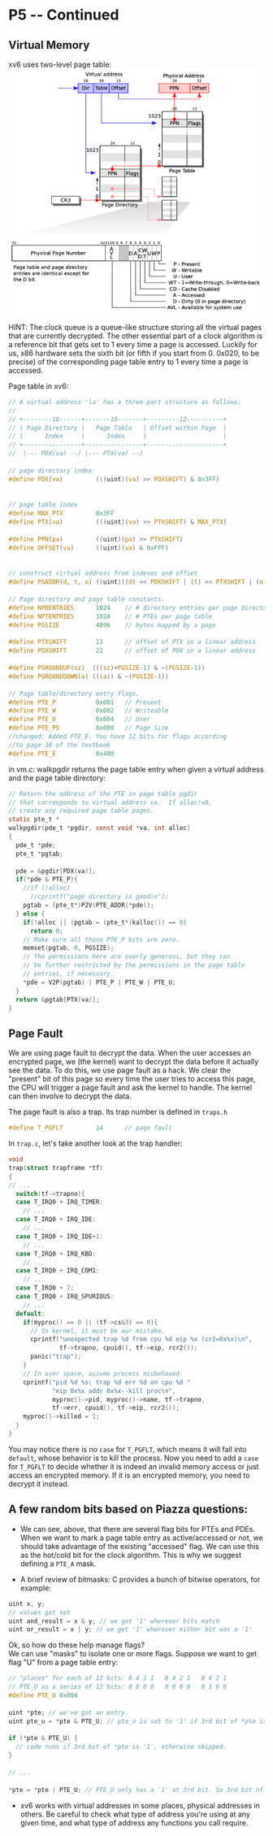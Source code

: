 # P5 -- Continued

## Virtual Memory
xv6 uses two-level page table:  
![page_table_hw](pic/page_table_hw.png)

HINT: The clock queue is a queue-like structure storing all the virtual pages that are currently decrypted. The other essential part of a clock algorithm is a reference bit that gets set to 1 every time a page is accessed. Luckily for us, x86 hardware sets the sixth bit (or fifth if you start from 0. 0x020, to be precise) of the corresponding page table entry to 1 every time a page is accessed.

Page table in xv6:
```c
// A virtual address 'la' has a three-part structure as follows:
//
// +--------10------+-------10-------+---------12----------+
// | Page Directory |   Page Table   | Offset within Page  |
// |      Index     |      Index     |                     |
// +----------------+----------------+---------------------+
//  \--- PDX(va) --/ \--- PTX(va) --/

// page directory index
#define PDX(va)         (((uint)(va) >> PDXSHIFT) & 0x3FF)


// page table index
#define MAX_PTX         0x3FF
#define PTX(va)         (((uint)(va) >> PTXSHIFT) & MAX_PTX)

#define PPN(pa)         ((uint)(pa) >> PTXSHIFT)
#define OFFSET(va)      ((uint)(va) & 0xFFF)


// construct virtual address from indexes and offset
#define PGADDR(d, t, o) ((uint)((d) << PDXSHIFT | (t) << PTXSHIFT | (o)))

// Page directory and page table constants.
#define NPDENTRIES      1024    // # directory entries per page directory
#define NPTENTRIES      1024    // # PTEs per page table
#define PGSIZE          4096    // bytes mapped by a page

#define PTXSHIFT        12      // offset of PTX in a linear address
#define PDXSHIFT        22      // offset of PDX in a linear address

#define PGROUNDUP(sz)  (((sz)+PGSIZE-1) & ~(PGSIZE-1))
#define PGROUNDDOWN(a) (((a)) & ~(PGSIZE-1))

// Page table/directory entry flags.
#define PTE_P           0x001   // Present
#define PTE_W           0x002   // Writeable
#define PTE_U           0x004   // User
#define PTE_PS          0x080   // Page Size
//changed: Added PTE_E. You have 12 bits for flags according
//to page 30 of the textbook
#define PTE_E           0x400
```
in vm.c: walkpgdir returns the page table entry when given a virtual address and the page table directory:
```c
// Return the address of the PTE in page table pgdir
// that corresponds to virtual address va.  If alloc!=0,
// create any required page table pages.
static pte_t *
walkpgdir(pde_t *pgdir, const void *va, int alloc)
{
  pde_t *pde;
  pte_t *pgtab;

  pde = &pgdir[PDX(va)];
  if(*pde & PTE_P){
    //if (!alloc)
      //cprintf("page directory is good\n");
    pgtab = (pte_t*)P2V(PTE_ADDR(*pde));
  } else {
    if(!alloc || (pgtab = (pte_t*)kalloc()) == 0)
      return 0;
    // Make sure all those PTE_P bits are zero.
    memset(pgtab, 0, PGSIZE);
    // The permissions here are overly generous, but they can
    // be further restricted by the permissions in the page table
    // entries, if necessary.
    *pde = V2P(pgtab) | PTE_P | PTE_W | PTE_U;
  }
  return &pgtab[PTX(va)];
}
```
## Page Fault

We are using page fault to decrypt the data. When the user accesses an encrypted page, we (the kernel) want to decrypt the data before it actually see the data. To do this, we use page fault as a hack. We clear the "present" bit of this page so every time the user tries to access this page, the CPU will trigger a page fault and ask the kernel to handle. The kernel can then involve to decrypt the data.

The page fault is also a trap. Its trap number is defined in `traps.h`

```C
#define T_PGFLT         14      // page fault
```

In `trap.c`, let's take another look at the trap handler:

```C
void
trap(struct trapframe *tf)
{
// ...
  switch(tf->trapno){
  case T_IRQ0 + IRQ_TIMER:
    // ...
  case T_IRQ0 + IRQ_IDE:
    // ...
  case T_IRQ0 + IRQ_IDE+1:
    // ...
  case T_IRQ0 + IRQ_KBD:
    // ...
  case T_IRQ0 + IRQ_COM1:
    // ...
  case T_IRQ0 + 7:
  case T_IRQ0 + IRQ_SPURIOUS:
    // ...
  default:
    if(myproc() == 0 || (tf->cs&3) == 0){
      // In kernel, it must be our mistake.
      cprintf("unexpected trap %d from cpu %d eip %x (cr2=0x%x)\n",
              tf->trapno, cpuid(), tf->eip, rcr2());
      panic("trap");
    }
    // In user space, assume process misbehaved.
    cprintf("pid %d %s: trap %d err %d on cpu %d "
            "eip 0x%x addr 0x%x--kill proc\n",
            myproc()->pid, myproc()->name, tf->trapno,
            tf->err, cpuid(), tf->eip, rcr2());
    myproc()->killed = 1;
  }
}
```

You may notice there is no `case` for  `T_PGFLT`, which means it will fall into `default`, whose behavior is to kill the process. Now you need to add a `case` for `T_PGFLT` to decide whether it is indeed an invalid memory access or just access an encrypted memory. If it is an encrypted memory, you need to decrypt it instead.

## A few random bits based on Piazza questions:

- We can see, above, that there are several flag bits for PTEs and PDEs.
When we want to mark a page table entry as active/accessed or not, we should take advantage of the existing "accessed" flag.
We can use this as the hot/cold bit for the clock algorithm.
This is why we suggest defining a `PTE_A` mask.

- A brief review of bitmasks:
C provides a bunch of bitwise operators, for example:
```c
uint x, y;
// values get set
uint and_result = x & y; // we get '1' wherever bits match
uint or_result = x | y; // we get '1' wherever either bit was a '1'
```
Ok, so how do these help manage flags?  
We can use "masks" to isolate one or more flags.
Suppose we want to get flag "U" from a page table entry:
```c
// "places" for each of 12 bits: 8 4 2 1   8 4 2 1   8 4 2 1
// PTE_U as a series of 12 bits: 0 0 0 0   0 0 0 0   0 1 0 0
#define PTE_U 0x004

uint *pte; // we've got an entry.
uint pte_u = *pte & PTE_U; // pte_u is set to '1' if 3rd bit of *pte is '1', or '0' if 3rd bit is '0'

if (*pte & PTE_U) {
  // code runs if 3rd bit of *pte is '1', otherwise skipped.
}

// ...

*pte = *pte | PTE_U; // PTE_U only has a '1' at 3rd bit. So 3rd bit of *pte is now '1', all other bits remain the same.
```

- xv6 works with virtual addresses in some places, physical addresses in others.
Be careful to check what type of address you're using at any given time, and what type of address any functions you call require.

<!-- https://piazza.com/class/kolxzgun59y5rs?cid=238
https://piazza.com/class/kolxzgun59y5rs?cid=241 -->
<!-- ## How to  -->
 
<!-- ## Where to encrypt in exec() -->
